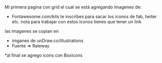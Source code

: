 Mi primera pagina con grid
el cual se está agregando imagenes de:

* Fontawesome.com/kits  te inscribes para sacar los iconos de fab, twiter etc. 
nota para trabajar con estos iconos tienes que tener un link
<script src="https://kit.fontawesome.com/7642bf9d55.js" crossorigin="anonymous"></script>
las imagenes se copian en <i class="fa-brands fa-facebook"></i>

* imganes de unDraw.co/illustrations
* Fuente => Raleway 

*al final se agrego icons con Boxicons
